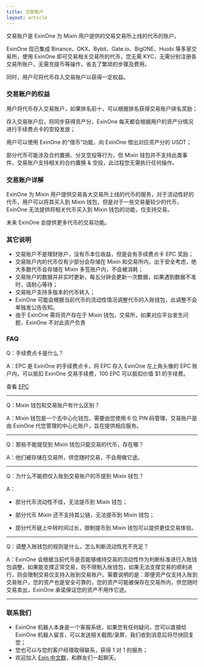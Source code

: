 ```yaml
---
title: 交易账户
layout: article
---
```


交易账户是 ExinOne 为 Mixin 用户提供的交易交易所上线的代币的账户。

ExinOne 现已集成 Binance、OKX、Bybit、Gate.io、BigONE、Huobi 等多家交易所，使用 ExinOne 即可交易相关交易所的代币，您无需 KYC，无需分别注册各交易所账户，无需充提币等操作，省去了繁琐的步骤及费用。

同时，用户可将代币存入交易账户以获得一定权益。

### 交易账户的权益

用户将代币存入交易账户，如果排名前十，可以根据排名获得交易账户排名奖励；

存入交易账户后，将同步获得资产分，ExinOne 每天都会根据用户的资产分情况进行手续费点卡的空投发放；

用户可以使用 ExinOne 的“借币”功能，向 ExinOne 借出对应资产分的 USDT；

部分代币可能涉及合约置换、分叉空投等行为，但 Mixin 钱包并不支持此类事件，交易账户支持相关的合约置换 & 空投，此过程您无需执行任何操作。

### 交易账户详解

ExinOne 为 Mixin 用户提供交易各大交易所上线的代币的服务，对于流动性好的代币，用户可以将其买入到 Mixin 钱包，但是对于一些交易量较少的代币，ExinOne 无法提供将相关代币买入到 Mixin 钱包的功能，仅支持交易。


未来 ExinOne 会提供更多代币的交易功能。

### 其它说明

- 交易账户不是理财账户，没有币本位收益，但是会有手续费点卡 EPC 奖励；
- 交易账户内的代币仅有少部分会存储在 Mixin 和交易所内，出于安全考虑，绝大多数代币会存储在 Mixin 多签账户内，不会被消耗；
- 交易账户的数据并非实时更新，每五分钟会更新一次数据，如果遇到数据不准时，请耐心等待；
- 交易账户支持多版本的代币转入；
- ExinOne 可能会根据当前代币的流动性情况调整代币的入账钱包，此调整不会单独发公告告知。
- 由于 ExinOne 需将资产存在于 Mixin 钱包，交易所，如果对应平台发生问题，ExinOne 不对此资产负责

### FAQ


Q：手续费点卡是什么？

A：EPC 是 ExinOne 的手续费点卡，将 EPC 存入 ExinOne 左上角头像的 EPC 账户内，可以抵扣 ExinOne 交易手续费，100 EPC 可以抵扣价值 $1 的手续费。

查看 [EPC](./epc)

---

Q：Mixin 钱包和交易账户有什么区别？

A：Mixin 钱包是一个去中心化钱包，需要由您使用 6 位 PIN 码管理，交易账户是由 ExinOne 代您管理的中心化账户，旨在提供相应服务。

---

Q：那些不能提现到 Mixin 钱包只能交易的代币，存在哪？

A：他们被存储在交易所，供您随时交易，不会用做它途。

---

Q：为什么不能把仅入账到交易账户的币提到 Mixin 钱包？

A：

- 部分代币流动性不佳，无法提币到 Mixin 钱包；

- 部分代币 Mixin 还不支持其公链，无法提币到 Mixin 钱包；
- 部分代币链上中转时间过长，限制提币到 Mixin 钱包可以提供更佳交易体验。

---

Q：调整入账钱包的规则是什么，怎么判断流动性充不充足？

A：ExinOne 会根据当前代币是否能够维持交易的流动性作为判断标准进行入账钱包调整，如果能支撑正常交易，则不限制入账钱包，如果无法支撑交易的顺利进行，则会限制交易仅支持入账到交易账户。需要说明的是：即便资产仅支持入账到交易账户，您的资产也是安全可靠的，您的资产可能被保存在交易所内，供您随时交易卖出，ExinOne 承诺保证您的资产不用作它途。

---





### 联系我们

- ExinOne 机器人本身是一个客服系统，如果您有任何疑问，您可以直接给 ExinOne 机器人留言，可以发送相关截图/录屏，我们收到消息后将尽快回复您；
- 您也可以与您的客户经理取得联系，获得 1 对 1 的服务；
- 欢迎加入 [Exin 中文群](https://exin.mixinbots.com/join)，和群友们一起聊天。
